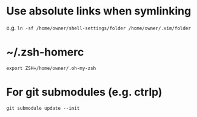 # Use absolute links when symlinking

e.g. `ln -sf /home/owner/shell-settings/folder /home/owner/.vim/folder`

# ~/.zsh-homerc

`export ZSH=/home/owner/.oh-my-zsh`

# For git submodules (e.g. ctrlp)

`git submodule update --init`
